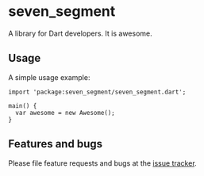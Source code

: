 # seven_segment

A library for Dart developers. It is awesome.

## Usage

A simple usage example:

    import 'package:seven_segment/seven_segment.dart';

    main() {
      var awesome = new Awesome();
    }

## Features and bugs

Please file feature requests and bugs at the [issue tracker][tracker].

[tracker]: http://example.com/issues/replaceme
